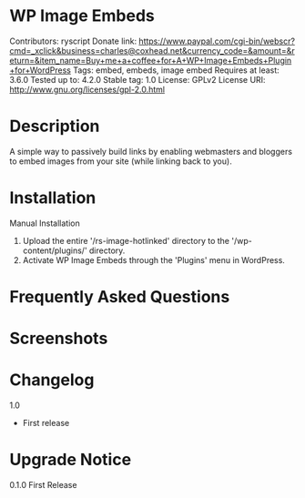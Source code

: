 WP Image Embeds
===================
Contributors:      ryscript
Donate link: 	   https://www.paypal.com/cgi-bin/webscr?cmd=_xclick&business=charles@coxhead.net&currency_code=&amount=&return=&item_name=Buy+me+a+coffee+for+A+WP+Image+Embeds+Plugin+for+WordPress
Tags:			   embed, embeds, image embed
Requires at least: 3.6.0
Tested up to:      4.2.0
Stable tag:        1.0
License:           GPLv2
License URI:       http://www.gnu.org/licenses/gpl-2.0.html


Description
===================

A simple way to passively build links by enabling webmasters and bloggers to embed images from your site (while linking back to you).

Installation
===================

Manual Installation

1. Upload the entire '/rs-image-hotlinked' directory to the '/wp-content/plugins/' directory.
2. Activate WP Image Embeds through the 'Plugins' menu in WordPress.

Frequently Asked Questions
===================


Screenshots
===================


Changelog 
===================

1.0
* First release

Upgrade Notice
===================

0.1.0
First Release